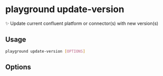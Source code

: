 # playground update-version

✨ Update current confluent platform or connector(s) with new version(s)

## Usage

```bash
playground update-version [OPTIONS]
```

## Options


